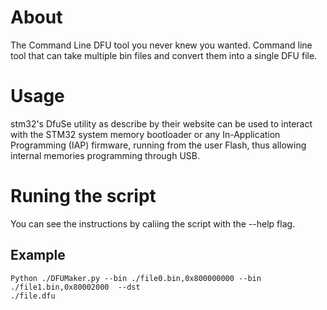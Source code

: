 # About
The Command Line DFU tool you never knew you wanted.
Command line tool that can take multiple bin files and convert them into a single DFU file.

# Usage
stm32's DfuSe utility as describe by their website can be used to interact with the STM32 system memory bootloader or any In-Application Programming (IAP) firmware, running from the user Flash, thus allowing internal memories programming through USB.

# Runing the script
You can see the instructions by caliing the script with the --help flag.

## Example 
```
Python ./DFUMaker.py --bin ./file0.bin,0x800000000 --bin ./file1.bin,0x80002000  --dst
./file.dfu
```
